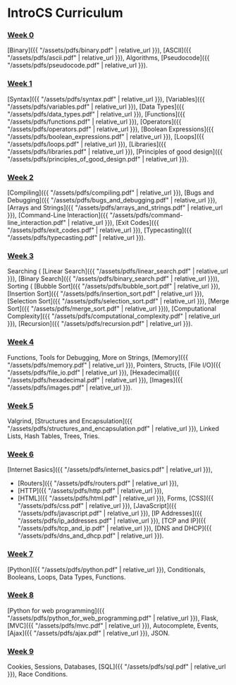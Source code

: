 # IntroCS Curriculum

### [Week 0](0)

[Binary]({{ "/assets/pdfs/binary.pdf" | relative_url }}), 
[ASCII]({{ "/assets/pdfs/ascii.pdf" | relative_url }}), 
Algorithms, 
[Pseudocode]({{ "/assets/pdfs/pseudocode.pdf" | relative_url }}).

### [Week 1](1)

[Syntax]({{ "/assets/pdfs/syntax.pdf" | relative_url }}), 
[Variables]({{ "/assets/pdfs/variables.pdf" | relative_url }}), 
[Data Types]({{ "/assets/pdfs/data_types.pdf" | relative_url }}), 
[Functions]({{ "/assets/pdfs/functions.pdf" | relative_url }}), 
[Operators]({{ "/assets/pdfs/operators.pdf" | relative_url }}), 
[Boolean Expressions]({{ "/assets/pdfs/boolean_expressions.pdf" | relative_url }}), 
[Loops]({{ "/assets/pdfs/loops.pdf" | relative_url }}), 
[Libraries]({{ "/assets/pdfs/libraries.pdf" | relative_url }}), 
[Principles of good design]({{ "/assets/pdfs/principles_of_good_design.pdf" | relative_url }}).

### [Week 2](2)

[Compiling]({{ "/assets/pdfs/compiling.pdf" | relative_url }}), 
[Bugs and Debugging]({{ "/assets/pdfs/bugs_and_debugging.pdf" | relative_url }}), 
[Arrays and Strings]({{ "/assets/pdfs/arrays_and_strings.pdf" | relative_url }}), 
[Command-Line Interaction]({{ "/assets/pdfs/command-line_interaction.pdf" | relative_url }}), 
[Exit Codes]({{ "/assets/pdfs/exit_codes.pdf" | relative_url }}), 
[Typecasting]({{ "/assets/pdfs/typecasting.pdf" | relative_url }}).

### [Week 3](3)

Searching (
[Linear Search]({{ "/assets/pdfs/linear_search.pdf" | relative_url }}), 
[Binary Search]({{ "/assets/pdfs/binary_search.pdf" | relative_url }})), 
Sorting (
[Bubble Sort]({{ "/assets/pdfs/bubble_sort.pdf" | relative_url }}), 
[Insertion Sort]({{ "/assets/pdfs/insertion_sort.pdf" | relative_url }}), 
[Selection Sort]({{ "/assets/pdfs/selection_sort.pdf" | relative_url }}), 
[Merge Sort]({{ "/assets/pdfs/merge_sort.pdf" | relative_url }})), 
[Computational Complexity]({{ "/assets/pdfs/computational_complexity.pdf" | relative_url }}), 
[Recursion]({{ "/assets/pdfs/recursion.pdf" | relative_url }}).

### [Week 4](4)

Functions, 
Tools for Debugging, 
More on Strings, 
[Memory]({{ "/assets/pdfs/memory.pdf" | relative_url }}), 
Pointers, 
Structs, 
[File I/O]({{ "/assets/pdfs/file_io.pdf" | relative_url }}), 
[Hexadecimal]({{ "/assets/pdfs/hexadecimal.pdf" | relative_url }}), 
[Images]({{ "/assets/pdfs/images.pdf" | relative_url }}).

### [Week 5](5)

Valgrind, 
[Structures and Encapsulation]({{ "/assets/pdfs/structures_and_encapsulation.pdf" | relative_url }}), 
Linked Lists, 
Hash Tables, 
Trees, 
Tries.

### [Week 6](6)

[Internet Basics]({{ "/assets/pdfs/internet_basics.pdf" | relative_url }}), 
* [Routers]({{ "/assets/pdfs/routers.pdf" | relative_url }}), 
* [HTTP]({{ "/assets/pdfs/http.pdf" | relative_url }}), 
* [HTML]({{ "/assets/pdfs/html.pdf" | relative_url }}), 
Forms, 
[CSS]({{ "/assets/pdfs/css.pdf" | relative_url }}), 
[JavaScript]({{ "/assets/pdfs/javascript.pdf" | relative_url }}), 
[IP Addresses]({{ "/assets/pdfs/ip_addresses.pdf" | relative_url }}), 
[TCP and IP]({{ "/assets/pdfs/tcp_and_ip.pdf" | relative_url }}), 
[DNS and DHCP]({{ "/assets/pdfs/dns_and_dhcp.pdf" | relative_url }}).

### [Week 7](7)

[Python]({{ "/assets/pdfs/python.pdf" | relative_url }}), 
Conditionals, 
Booleans, 
Loops, 
Data Types, 
Functions.


### [Week 8](8)

[Python for web programming]({{ "/assets/pdfs/python_for_web_programming.pdf" | relative_url }}), 
Flask, 
[MVC]({{ "/assets/pdfs/mvc.pdf" | relative_url }}), 
Autocomplete, 
Events, 
[Ajax]({{ "/assets/pdfs/ajax.pdf" | relative_url }}), 
JSON.

### [Week 9](9)

Cookies, 
Sessions, 
Databases, 
[SQL]({{ "/assets/pdfs/sql.pdf" | relative_url }}), 
Race Conditions.

<!--
### [Understanding Technology](understanding_technology)

Hardware. The Internet. Multimedia. Security.

### [Data Science](data_science)

Collecting Data. Analyzing Data.

### [Impact of Computing](impact_of_computing)

The Development Process. Scaling. Models. Simulations. The Digital Divide. Ethics and Legalities of Computing.
-->